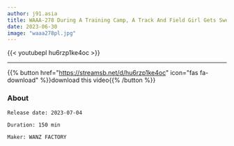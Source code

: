 ```yaml
---
author: j91.asia
title: WAAA-278 During A Training Camp, A Track And Field Girl Gets Sweaty With An Aphrodisiac By An Unscrupulous Coach And Gets Sweaty And Cums
date: 2023-06-30
image: "waaa278pl.jpg"
---
```



{{< youtubepl hu6rzp1ke4oc >}}
___

{{% button href="https://streamsb.net/d/hu6rzp1ke4oc" icon="fas fa-download" %}}download this video{{% /button %}}
### About

`Release date: 2023-07-04`

`Duration: 150 min`

`Maker:	WANZ FACTORY`